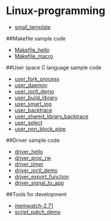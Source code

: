 # Linux-programming
* [small_template](https://github.com/ivan0124/Linux-programming/tree/master/small_template)

##Makefile sample code
* [Makefile_hello](https://github.com/ivan0124/Linux-programming/tree/master/Makefile_hello)
* [Makefile_macro](https://github.com/ivan0124/Linux-programming/tree/master/Makefile_macro)

##User space C language sample code
* [user_fork_process](https://github.com/ivan0124/Linux-programming/tree/master/user_fork_process)
* [user_daemon](https://github.com/ivan0124/Linux-programming/tree/master/user_daemon)
* [user_ioctl_demo](https://github.com/ivan0124/Linux-programming/tree/master/driver_ioctl_demo)
* [user_build_library](https://github.com/ivan0124/Linux-programming/tree/master/user_build_library)
* [user_smart_log](https://github.com/ivan0124/Linux-programming/tree/master/user_smart_log)
* [user_backtrace](https://github.com/ivan0124/Linux-programming/tree/master/user_backtrace)
* [user_shared_library_backtrace](https://github.com/ivan0124/Linux-programming/tree/master/user_shared_library_backtrace)
* [user_select](https://github.com/ivan0124/Linux-programming/tree/master/user_select)
* [user_non_block_pipe](https://github.com/ivan0124/Linux-programming/tree/master/user_non_block_pipe)


##Driver sample code
* [driver_hello](https://github.com/ivan0124/Linux-programming/tree/master/driver_hello)
* [driver_proc_rw](https://github.com/ivan0124/Linux-programming/tree/master/driver_proc_rw)
* [driver_timer](https://github.com/ivan0124/Linux-programming/tree/master/driver_timer)
* [driver_ioctl_demo](https://github.com/ivan0124/Linux-programming/tree/master/driver_ioctl_demo)
* [driver_export_function](https://github.com/ivan0124/Linux-programming/tree/master/driver_export_function)
* [driver_signal_to_app](https://github.com/ivan0124/Linux-programming/tree/master/driver_signal_to_app)

##Tools for development
* [memwatch-2.71](https://github.com/ivan0124/Linux-programming/tree/master/memwatch-2.71)
* [script_patch_demo](https://github.com/ivan0124/Linux-programming/tree/master/script_patch_demo)
